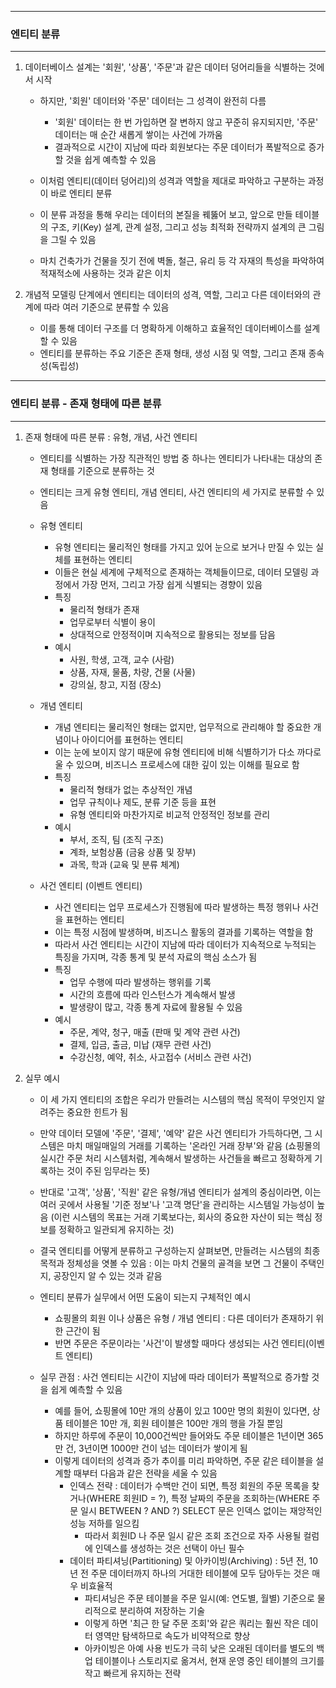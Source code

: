 -----
### 엔티티 분류
-----
1. 데이터베이스 설계는 '회원', '상품', '주문'과 같은 데이터 덩어리들을 식별하는 것에서 시작
   - 하지만, '회원' 데이터와 '주문' 데이터는 그 성격이 완전히 다름
     + '회원' 데이터는 한 번 가입하면 잘 변하지 않고 꾸준히 유지되지만, '주문' 데이터는 매 순간 새롭게 쌓이는 사건에 가까움
     + 결과적으로 시간이 지남에 따라 회원보다는 주문 데이터가 폭발적으로 증가할 것을 쉽게 예측할 수 있음

   - 이처럼 엔티티(데이터 덩어리)의 성격과 역할을 제대로 파악하고 구분하는 과정이 바로 엔티티 분류
   - 이 분류 과정을 통해 우리는 데이터의 본질을 꿰뚫어 보고, 앞으로 만들 테이블의 구조, 키(Key) 설계, 관계 설정, 그리고 성능 최적화 전략까지 설계의 큰 그림을 그릴 수 있음
   - 마치 건축가가 건물을 짓기 전에 벽돌, 철근, 유리 등 각 자재의 특성을 파악하여 적재적소에 사용하는 것과 같은 이치

2. 개념적 모델링 단계에서 엔티티는 데이터의 성격, 역할, 그리고 다른 데이터와의 관계에 따라 여러 기준으로 분류할 수 있음
   - 이를 통해 데이터 구조를 더 명확하게 이해하고 효율적인 데이터베이스를 설계할 수 있음
   - 엔티티를 분류하는 주요 기준은 존재 형태, 생성 시점 및 역할, 그리고 존재 종속성(독립성)

-----
### 엔티티 분류 - 존재 형태에 따른 분류
-----
1. 존재 형태에 따른 분류 : 유형, 개념, 사건 엔티티
   - 엔티티를 식별하는 가장 직관적인 방법 중 하나는 엔티티가 나타내는 대상의 존재 형태를 기준으로 분류하는 것
   - 엔티티는 크게 유형 엔티티, 개념 엔티티, 사건 엔티티의 세 가지로 분류할 수 있음
   - 유형 엔티티
     + 유형 엔티티는 물리적인 형태를 가지고 있어 눈으로 보거나 만질 수 있는 실체를 표현하는 엔티티
     + 이들은 현실 세계에 구체적으로 존재하는 객체들이므로, 데이터 모델링 과정에서 가장 먼저, 그리고 가장 쉽게 식별되는 경향이 있음
     + 특징
        * 물리적 형태가 존재
        * 업무로부터 식별이 용이
        * 상대적으로 안정적이며 지속적으로 활용되는 정보를 담음
     + 예시  
        * 사원, 학생, 고객, 교수 (사람)
        * 상품, 자재, 물품, 차량, 건물 (사물)
        * 강의실, 창고, 지점 (장소)

   - 개념 엔티티
     + 개념 엔티티는 물리적인 형태는 없지만, 업무적으로 관리해야 할 중요한 개념이나 아이디어를 표현하는 엔티티
     + 이는 눈에 보이지 않기 때문에 유형 엔티티에 비해 식별하기가 다소 까다로울 수 있으며, 비즈니스 프로세스에 대한 깊이 있는 이해를 필요로 함
     + 특징
        * 물리적 형태가 없는 추상적인 개념
        * 업무 규칙이나 제도, 분류 기준 등을 표현
        * 유형 엔티티와 마찬가지로 비교적 안정적인 정보를 관리
     + 예시
        * 부서, 조직, 팀 (조직 구조)
        * 계좌, 보험상품 (금융 상품 및 장부)
        * 과목, 학과 (교육 및 분류 체계)

   - 사건 엔티티 (이벤트 엔티티)
     + 사건 엔티티는 업무 프로세스가 진행됨에 따라 발생하는 특정 행위나 사건을 표현하는 엔티티
     + 이는 특정 시점에 발생하며, 비즈니스 활동의 결과를 기록하는 역할을 함
     + 따라서 사건 엔티티는 시간이 지남에 따라 데이터가 지속적으로 누적되는 특징을 가지며, 각종 통계 및 분석 자료의 핵심 소스가 됨
     + 특징
        * 업무 수행에 따라 발생하는 행위를 기록
        * 시간의 흐름에 따라 인스턴스가 계속해서 발생
        * 발생량이 많고, 각종 통계 자료에 활용될 수 있음
     + 예시 
        * 주문, 계약, 청구, 매출 (판매 및 계약 관련 사건)
        * 결제, 입금, 출금, 미납 (재무 관련 사건)
        * 수강신청, 예약, 취소, 사고접수 (서비스 관련 사건)

2. 실무 예시
   - 이 세 가지 엔티티의 조합은 우리가 만들려는 시스템의 핵심 목적이 무엇인지 알려주는 중요한 힌트가 됨
   - 만약 데이터 모델에 '주문', '결제', '예약' 같은 사건 엔티티가 가득하다면, 그 시스템은 마치 매일매일의 거래를 기록하는 '온라인 거래 장부'와 같음 (쇼핑몰의 실시간 주문 처리 시스템처럼, 계속해서 발생하는 사건들을 빠르고 정확하게 기록하는 것이 주된 임무라는 뜻)
   - 반대로 '고객', '상품', '직원' 같은 유형/개념 엔티티가 설계의 중심이라면, 이는 여러 곳에서 사용될 '기준 정보'나 '고객 명단'을 관리하는 시스템일 가능성이 높음 (이런 시스템의 목표는 거래 기록보다는, 회사의 중요한 자산이 되는 핵심 정보를 정확하고 일관되게 유지하는 것)
   - 결국 엔티티를 어떻게 분류하고 구성하는지 살펴보면, 만들려는 시스템의 최종 목적과 정체성을 엿볼 수 있음 : 이는 마치 건물의 골격을 보면 그 건물이 주택인지, 공장인지 알 수 있는 것과 같음
   - 엔티티 분류가 실무에서 어떤 도움이 되는지 구체적인 예시
     + 쇼핑몰의 회원 이나 상품은 유형 / 개념 엔티티 : 다른 데이터가 존재하기 위한 근간이 됨
     + 반면 주문은 주문이라는 '사건'이 발생할 때마다 생성되는 사건 엔티티(이벤트 엔티티)

   - 실무 관점 : 사건 엔티티는 시간이 지남에 따라 데이터가 폭발적으로 증가할 것을 쉽게 예측할 수 있음
     + 예를 들어, 쇼핑몰에 10만 개의 상품이 있고 100만 명의 회원이 있다면, 상품 테이블은 10만 개, 회원 테이블은 100만 개의 행을 가질 뿐임
     + 하지만 하루에 주문이 10,000건씩만 들어와도 주문 테이블은 1년이면 365만 건, 3년이면 1000만 건이 넘는 데이터가 쌓이게 됨
     + 이렇게 데이터의 성격과 증가 추이를 미리 파악하면, 주문 같은 테이블을 설계할 때부터 다음과 같은 전략을 세울 수 있음
        * 인덱스 전략 : 데이터가 수백만 건이 되면, 특정 회원의 주문 목록을 찾거나(WHERE 회원ID = ?), 특정 날짜의 주문을 조회하는(WHERE 주문 일시 BETWEEN ? AND ?) SELECT 문은 인덱스 없이는 재앙적인 성능 저하를 일으킴
           * 따라서 회원ID 나 주문 일시 같은 조회 조건으로 자주 사용될 컬럼에 인덱스를 생성하는 것은 선택이 아닌 필수
        * 데이터 파티셔닝(Partitioning) 및 아카이빙(Archiving) : 5년 전, 10년 전 주문 데이터까지 하나의 거대한 테이블에 모두 담아두는 것은 매우 비효율적
           * 파티셔닝은 주문 테이블을 주문 일시(예: 연도별, 월별) 기준으로 물리적으로 분리하여 저장하는 기술
           * 이렇게 하면 '최근 한 달 주문 조회'와 같은 쿼리는 훨씬 작은 데이터 영역만 탐색하므로 속도가 비약적으로 향상
           * 아카이빙은 아예 사용 빈도가 극히 낮은 오래된 데이터를 별도의 백업 테이블이나 스토리지로 옮겨서, 현재 운영 중인 테이블의 크기를 작고 빠르게 유지하는 전략





